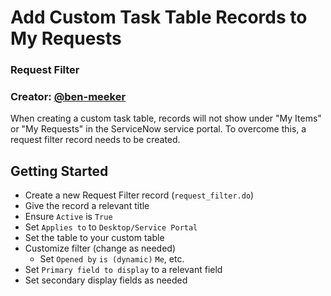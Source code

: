 # Add Custom Task Table Records to My Requests

### Request Filter

### Creator: [@ben-meeker](https://github.com/ben-meeker)

When creating a custom task table, records will not show under "My Items" or "My Requests" in the ServiceNow service portal. To overcome this, a request filter record needs to be created.

## Getting Started

* Create a new Request Filter record (`request_filter.do`)
* Give the record a relevant title
* Ensure `Active` is `True`
* Set `Applies to` to `Desktop/Service Portal`
* Set the table to your custom table
* Customize filter (change as needed)
    - Set `Opened by` `is (dynamic)` `Me`, etc.
* Set `Primary field to display` to a relevant field
* Set secondary display fields as needed